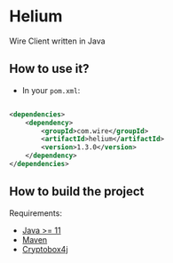 # Helium

Wire Client written in Java

## How to use it?

- In your `pom.xml`:

```xml

<dependencies>
    <dependency>
        <groupId>com.wire</groupId>
        <artifactId>helium</artifactId>
        <version>1.3.0</version>
    </dependency>
</dependencies>
```

## How to build the project

Requirements:

- [Java >= 11](http://www.oracle.com)
- [Maven](https://maven.apache.org)
- [Cryptobox4j](https://github.com/wireapp/cryptobox4j)
